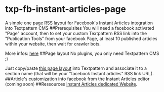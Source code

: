 # txp-fb-instant-articles-page
A simple one page RSS layout for Facebook's Instant Articles integration into Textpattern CMS
##Prerequisites
You will need a facebook activated "Page" account, then to set your custom Textpattern RSS link into the "Publication Tools" from your facebook Page, at least 10 published articles within your website, then wait for crawler bots.

More infos: [here](https://developers.facebook.com/docs/instant-articles/)
##Page layout
No plugins, you only need Textpattern CMS ;)

Just copy/paste [this page layout](https://github.com/cara-tm/txp-fb-instant-articles-page/blob/master/page) into Textpattern and associate it to a section name (that will be your "facebook Instant articles" RSS link URL).
##Article's customization into facebook from the Instant Articles editor
(coming soon)
##Ressources
[Instant Articles dedicated Website](https://instantarticles.fb.com/).
